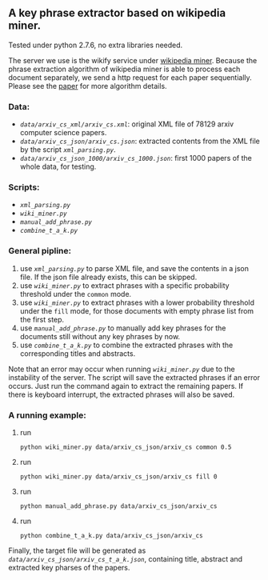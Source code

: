 ## A key phrase extractor based on wikipedia miner.

Tested under python 2.7.6, no extra libraries needed.

The server we use is the wikify service under [wikipedia miner](http://wikipedia-miner.cms.waikato.ac.nz/services/). Because the phrase extraction algorithm of wikipedia miner is able to process each document separately, we send a http request for each paper sequentially. Please see the [paper](http://citeseerx.ist.psu.edu/viewdoc/download?doi=10.1.1.178.2266&rep=rep1&type=pdf) for more algorithm details.

### Data:
 - *`data/arxiv_cs_xml/arxiv_cs.xml`*: original XML file of 78129 arxiv computer science papers.
 - *`data/arxiv_cs_json/arxiv_cs.json`*: extracted contents from the XML file by the script *`xml_parsing.py`*.
 - *`data/arxiv_cs_json_1000/arxiv_cs_1000.json`*: first 1000 papers of the whole data, for testing.

### Scripts:
 - *`xml_parsing.py`*
 - *`wiki_miner.py`*
 - *`manual_add_phrase.py`*
 - *`combine_t_a_k.py`*

### General pipline:
1. use *`xml_parsing.py`* to parse XML file, and save the contents in a json file. If the json file already exists, this can be skipped.
1. use *`wiki_miner.py`* to extract phrases with a specific probability threshold under the `common` mode.
2. use *`wiki_miner.py`* to extract phrases with a lower probability threshold under the `fill` mode, for those documents with empty phrase list from the first step.
3. use *`manual_add_phrase.py`* to manually add key phrases for the documents still without any key phrases by now.
4. use *`combine_t_a_k.py`* to combine the extracted phrases with the corresponding titles and abstracts.

Note that an error may occur when running *`wiki_miner.py`* due to the instability of the server. The script will save the extracted phrases if an error occurs. Just run the command again to extract the remaining papers. If there is keyboard interrupt, the extracted phrases will also be saved.

### A running example:
1. run 

    ``python wiki_miner.py data/arxiv_cs_json/arxiv_cs common 0.5``

2. run

    ``python wiki_miner.py data/arxiv_cs_json/arxiv_cs fill 0``

3. run

    ``python manual_add_phrase.py data/arxiv_cs_json/arxiv_cs``

4. run

    ``python combine_t_a_k.py data/arxiv_cs_json/arxiv_cs``

Finally, the target file will be generated as *`data/arxiv_cs_json/arxiv_cs_t_a_k.json`*, containing title, abstract and extracted key pharses of the papers.

